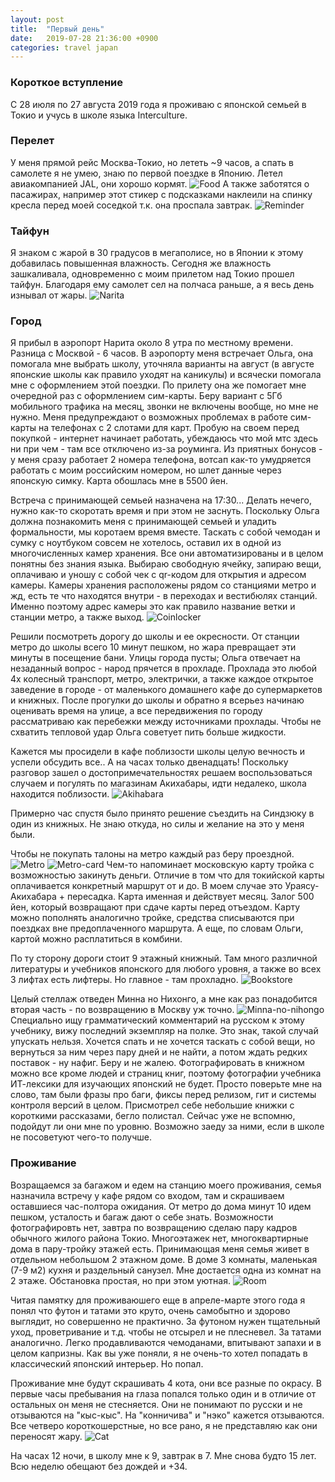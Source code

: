 ```yaml
---
layout: post
title:  "Первый день"
date:   2019-07-28 21:36:00 +0900
categories: travel japan
---
```

### Короткое вступление
С 28 июля по 27 августа 2019 года я проживаю с японской семьей в Токио и учусь в школе языка Interculture.

### Перелет
У меня прямой рейс Москва-Токио, но лететь ~9 часов, а спать в самолете я не
умею, знаю по первой поездке в Японию. Летел авиакомпанией JAL, они хорошо
кормят.
![Food](\assets\photos\07-28\board-lunch.jpg)
А также заботятся о пасажирах, например этот стикер с подсказками
наклеили на спинку кресла перед моей соседкой т.к. она проспала завтрак.
![Reminder](\assets\photos\07-28\reminder.jpg)

### Тайфун
Я знаком с жарой в 30 градусов в мегаполисе, но в Японии к этому добавилась
повышенная влажность. Сегодня же влажность зашкаливала, одновременно с моим
прилетом над Токио прошел тайфун. Благодаря ему самолет сел на полчаса раньше, а
я весь день изнывал от жары.
![Narita](\assets\photos\07-28\narita.jpg)

### Город
Я прибыл в аэропорт Нарита около 8 утра по местному времени. Разница с Москвой -
6 часов. В аэропорту меня встречает Ольга, она помогала мне выбрать школу, уточняла
варианты на август (в августе японские школы как правило уходят на каникулы) и
всячески помогала мне с оформлением этой поездки.
По прилету она же помогает мне очередной раз с оформлением сим-карты. Беру
вариант с 5Гб мобильного трафика на месяц, звонки не включены вообще, но мне не
нужно. Меня предупреждают о возможных проблемах в работе сим-карты на телефонах
с 2 слотами для карт. Пробую на своем перед покупкой - интернет начинает
работать, убеждаюсь что мой мтс здесь ни при чем - там все отключено из-за
роуминга. Из приятных бонусов - у меня сразу работает 2 номера телефона, вотсап
как-то умудряется работать с моим российским номером, но шлет данные через
японскую симку. Карта обошлась мне в 5500 йен.

Встреча с принимающей семьей назначена на 17:30... Делать нечего, нужно
как-то скоротать время и при этом не заснуть. Поскольку Ольга должна познакомить
меня с принимающей семьей и уладить формальности, мы коротаем время вместе.
Таскать с собой чемодан и сумку с ноутбуком совсем не хотелось, оставил их в
одной из многочисленных камер хранения. Все они автоматизированы и в целом
понятны без знания языка. Выбираю свободную ячейку, запираю вещи, оплачиваю и
уношу с собой чек с qr-кодом для открытия и адресом камеры. Камеры хранения расположены
рядом со станциями метро и жд, есть те что находятся внутри - в переходах и
вестибюлях станций. Именно поэтому адрес камеры это как правило название
ветки и станции метро, а также выход.
![Coinlocker](\assets\photos\07-28\coinlocker.jpg)

Решили посмотреть дорогу до школы и ее окресности. От станции метро до школы
всего 10 минут пешком, но жара превращает эти минуты в посещение бани. Улицы города
пусты; Ольга отвечает на незаданный вопрос - народ прячется в прохладе. Прохлада
это любой 4х колесный транспорт, метро, электрички, а также каждое открытое
заведение в городе - от маленького домашнего кафе до супермаркетов и книжных.
После прогулки до школы и обратно я всерьез начинаю оценивать время на улице, а все
передвижения по городу рассматриваю как перебежки между источниками прохлады.
Чтобы не схватить тепловой удар Ольга советует пить больше жидкости.

Кажется мы просидели в кафе поблизости школы целую вечность и успели обсудить
все.. А на часах только двенадцать! Поскольку разговор зашел о
достопримечательностях решаем воспользоваться случаем и погулять по магазинам
Акихабары, идти недалеко, школа находится поблизости.
![Akihabara](\assets\photos\07-28\akihabara.jpg)

Примерно час спустя было принято решение съездить на Синдзюку в один из книжных.
Не знаю откуда, но силы и желание на это у меня были.

Чтобы не покупать талоны на метро каждый раз беру проездной.
![Metro](\assets\photos\07-28\metro.jpg)
![Metro-card](\assets\photos\07-28\metro-card.jpg)
Чем-то напоминает московскую карту тройка с возможностью закинуть деньги. Отличие в том что для
токийской карты оплачивается конкретный маршрут от и до. В моем случае это
Ураясу-Акихабара + пересадка. Карта именная и действует месяц. Залог 500 йен,
который возвращают при сдаче карты перед отъездом. Карту можно пополнять
аналогично тройке, средства списываются при поездках вне предоплаченного
маршрута. А еще, по словам Ольги, картой можно расплатиться в комбини.

По ту сторону дороги стоит 9 этажный книжный. Там много различной
литературы и учебников японского для любого уровня, а также во всех 3 лифтах
есть лифтеры. Но главное - там прохладно.
![Bookstore](\assets\photos\07-28\bookstore.jpg)

Целый стеллаж отведен Минна но Нихонго, а мне как раз понадобится вторая часть - по
возвращению в Москву уж точно.
![Minna-no-nihongo](\assets\photos\07-28\minna.jpg)
Специально ищу грамматический комментарий на
русском к этому учебнику, вижу последний экземпляр на полке. Это знак, такой
случай упускать нельзя. Хочется спать и не хочется таскать с собой вещи, но
вернуться за ним через пару дней и не найти, а потом ждать редких поставок - ну
нафиг. Беру и не жалею. Фотографировать в книжном можно все кроме людей и
страниц книг, поэтому фотографии учебника ИТ-лексики для изучающих японский не
будет. Просто поверьте мне на слово, там были фразы про баги, фиксы перед
релизом, гит и системы контроля версий в целом.
Присмотрел себе небольшие книжки с короткими рассказами, бегло полистал. Сейчас
уже не вспомню, подойдут ли они мне по уровню. Возможно заеду за ними, если в
школе не посоветуют чего-то получше.

### Проживание
Возращаемся за багажом и едем на станцию моего проживания, семья назначила
встречу у кафе рядом со входом, там и скрашиваем оставшиеся час-полтора
ожидания.
От метро до дома минут 10 идем пешком, усталость и багаж дают о себе знать.
Возможности фотографировть нет, завтра по возвращению сделаю пару кадров
обычного жилого района Токио. Многоэтажек нет, многоквартирные дома в
пару-тройку этажей есть. Принимающая меня семья живет в отдельном небольшом 2
этажном доме. В доме 3 комнаты, маленькая (7-9 м2) кухня и раздельный санузел.
Мне достается одна из комнат на 2 этаже. Обстановка простая, но при этом уютная.
![Room](\assets\photos\07-28\room.jpg)

Читая памятку для проживаюшего еще в апреле-марте этого года я понял что футон и
татами это круто, очень самобытно и здорово выглядит, но совершенно не
практично. За футоном нужен тщательный уход, проветривание и т.д. чтобы не
отсырел и не плесневел. За татами аналогично. Легко продавливаются чемоданами,
впитывают запахи и в целом капризны. Как вы уже поняли, я не очень-то хотел
попадать в классический японский интерьер. Но попал.

Проживание мне будут скрашивать 4 кота, они все разные по окрасу. В первые
часы пребывания на глаза попался только один и в отличие от остальных он меня не стесняется.
Они не понимают по русски и не отзываются на "кыс-кыс". На "конничива" и "нэко"
кажется отзываются. Все четверо короткошерстные, но все рано, я не представляю
как они переносят жару.
![Cat](\assets\photos\07-28\cat.jpg)

На часах 12 ночи, в школу мне к 9, завтрак в 7. Мне снова будто 15 лет.
Всю неделю обещают без дождей и +34.
